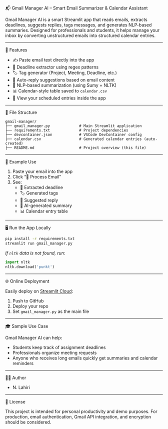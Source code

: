 📬 Gmail Manager AI – Smart Email Summarizer & Calendar Assistant

Gmail Manager AI is a smart Streamlit app that reads emails, extracts deadlines, suggests replies, tags messages, and generates NLP-based summaries. Designed for professionals and students, it helps manage your inbox by converting unstructured emails into structured calendar entries.

---

🚀 Features

* ✍️ Paste email text directly into the app
* 📅 Deadline extractor using regex patterns
* 🏷️ Tag generator (Project, Meeting, Deadline, etc.)
* 💬 Auto-reply suggestions based on email content
* 🧠 NLP-based summarization (using Sumy + NLTK)
* 📊 Calendar-style table saved to `calendar.csv`
* 📂 View your scheduled entries inside the app

---

📁 File Structure

```
gmail-manager/
├── gmail_manager.py             # Main Streamlit application
├── requirements.txt             # Project dependencies
├── devcontainer.json            # VSCode DevContainer config
├── calendar.csv                 # Generated calendar entries (auto-created)
├── README.md                    # Project overview (this file)
```

---

🧪 Example Use

1. Paste your email into the app
2. Click “🧠 Process Email”
3. See:
   * 📅 Extracted deadline
   * 🏷️ Generated tags
   * 💬 Suggested reply
   * 🧠 AI-generated summary
   * 📊 Calendar entry table

---

🖥️ Run the App Locally

```bash
pip install -r requirements.txt
streamlit run gmail_manager.py
```

*If `nltk` data is not found, run:*

```python
import nltk
nltk.download('punkt')
```

---

🌐 Online Deployment

Easily deploy on [Streamlit Cloud](https://streamlit.io):

1. Push to GitHub
2. Deploy your repo
3. Set `gmail_manager.py` as the main file

---

🎓 Sample Use Case

Gmail Manager AI can help:

* Students keep track of assignment deadlines
* Professionals organize meeting requests
* Anyone who receives long emails quickly get summaries and calendar reminders

---

👨‍💻 Author

* N. Lahiri

---

📜 License

This project is intended for personal productivity and demo purposes. For production, email authentication, Gmail API integration, and encryption should be considered.
